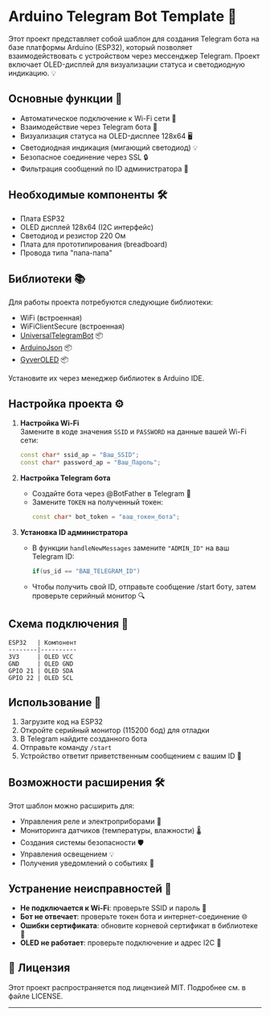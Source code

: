 # Arduino Telegram Bot Template 🤖

Этот проект представляет собой шаблон для создания Telegram бота на базе платформы Arduino (ESP32), который позволяет взаимодействовать с устройством через мессенджер Telegram. Проект включает OLED-дисплей для визуализации статуса и светодиодную индикацию. 💡

## Основные функции 🚀

- Автоматическое подключение к Wi-Fi сети 📶
- Взаимодействие через Telegram бота 💬
- Визуализация статуса на OLED-дисплее 128x64 🖥️
- Светодиодная индикация (мигающий светодиод) 💡
- Безопасное соединение через SSL 🔒
- Фильтрация сообщений по ID администратора 👮

## Необходимые компоненты 🛠️

- Плата ESP32
- OLED дисплей 128x64 (I2C интерфейс)
- Светодиод и резистор 220 Ом
- Плата для прототипирования (breadboard)
- Провода типа "папа-папа"

## Библиотеки 📚

Для работы проекта потребуются следующие библиотеки:
- WiFi (встроенная)
- WiFiClientSecure (встроенная)
- [UniversalTelegramBot](https://github.com/witnessmenow/Universal-Arduino-Telegram-Bot) 📦
- [ArduinoJson](https://arduinojson.org/) 📦
- [GyverOLED](https://github.com/GyverLibs/GyverOLED) 📦

Установите их через менеджер библиотек в Arduino IDE.

## Настройка проекта ⚙️

1. **Настройка Wi-Fi**  
   Замените в коде значения `SSID` и `PASSWORD` на данные вашей Wi-Fi сети:
   ```cpp
   const char* ssid_ap = "Ваш_SSID";
   const char* password_ap = "Ваш_Пароль";
   ```

2. **Настройка Telegram бота**  
   - Создайте бота через @BotFather в Telegram 👴
   - Замените `TOKEN` на полученный токен:
     ```cpp
     const char* bot_token = "ваш_токен_бота";
     ```

3. **Установка ID администратора**  
   - В функции `handleNewMessages` замените `"ADMIN_ID"` на ваш Telegram ID:
     ```cpp
     if(us_id == "ВАШ_TELEGRAM_ID")
     ```
   - Чтобы получить свой ID, отправьте сообщение /start боту, затем проверьте серийный монитор 🔍

## Схема подключения 🔌

```plaintext
ESP32   | Компонент
--------|----------
3V3     | OLED VCC
GND     | OLED GND
GPIO 21 | OLED SDA
GPIO 22 | OLED SCL
```

## Использование 🚀

1. Загрузите код на ESP32
2. Откройте серийный монитор (115200 бод) для отладки
3. В Telegram найдите созданного бота
4. Отправьте команду `/start`
5. Устройство ответит приветственным сообщением с вашим ID 👋

## Возможности расширения 🛠️

Этот шаблон можно расширить для:
- Управления реле и электроприборами 🔌
- Мониторинга датчиков (температуры, влажности) 🌡️
- Создания системы безопасности 🛡️
- Управления освещением 💡
- Получения уведомлений о событиях 📨

## Устранение неисправностей 🔧

- **Не подключается к Wi-Fi**: проверьте SSID и пароль 🔑
- **Бот не отвечает**: проверьте токен бота и интернет-соединение 🌐
- **Ошибки сертификата**: обновите корневой сертификат в библиотеке 📜
- **OLED не работает**: проверьте подключение и адрес I2C 🔄

## 📜 Лицензия

Этот проект распространяется под лицензией MIT. Подробнее см. в файле LICENSE.

---
